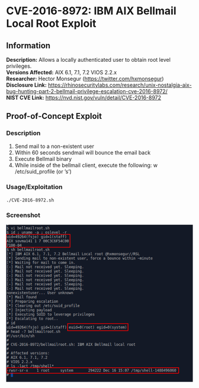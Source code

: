# CVE-2016-8972: IBM AIX Bellmail Local Root Exploit

## Information
**Description:** Allows a locally authenticated user to obtain root level privileges.  
**Versions Affected:** AIX 6.1, 7.1, 7.2 VIOS 2.2.x  
**Researcher:** Hector Monsegur (https://twitter.com/hxmonsegur)  
**Disclosure Link:** https://rhinosecuritylabs.com/research/unix-nostalgia-aix-bug-hunting-part-2-bellmail-privilege-escalation-cve-2016-8972/  
**NIST CVE Link:** https://nvd.nist.gov/vuln/detail/CVE-2016-8972  

## Proof-of-Concept Exploit
### Description
1. Send mail to a non-existent user
2. Within 60 seconds sendmail will bounce the email back
3. Execute Bellmail binary
4. While inside of the bellmail client, execute the following: w /etc/suid_profile (or ’s’)  

### Usage/Exploitation
`./CVE-2016-8972.sh`  

### Screenshot
![Alt-text that shows up on hover](poc_image.png)
